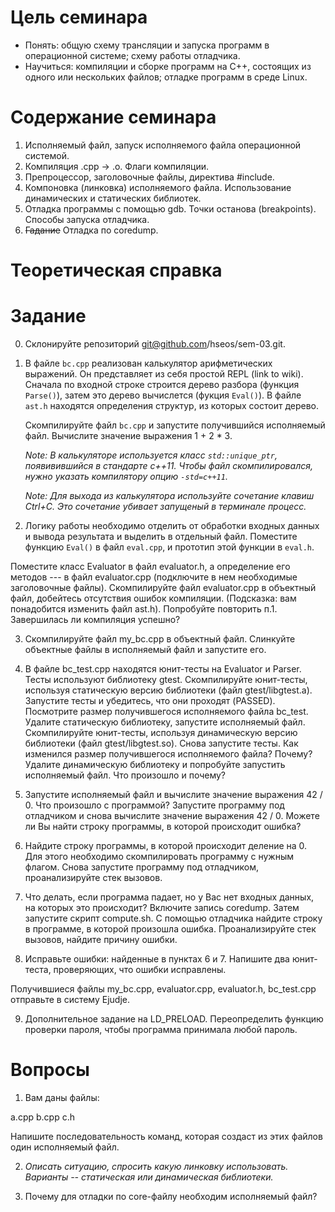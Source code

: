 # Цель семинара
  * Понять: общую схему трансляции и запуска программ в операционной системе; схему работы отладчика.
  * Научиться: компиляции и сборке программ на C++, состоящих из одного или нескольких файлов; отладке программ в среде Linux.

# Содержание семинара
  1. Исполняемый файл, запуск исполняемого файла операционной системой.
  2. Компиляция .cpp -> .o. Флаги компиляции.
  3. Препроцессор, заголовочные файлы, директива #include.
  4. Компоновка (линковка) исполняемого файла. Использование динамических и статических библиотек.
  5. Отладка программы с помощью gdb. Точки останова (breakpoints). Способы запуска отладчика.
  6. ~~Гадание~~ Отладка по coredump.

# Теоретическая справка



# Задание
0. Склонируйте репозиторий git@github.com/hseos/sem-03.git.

1. В файле `bc.cpp` реализован калькулятор арифметических выражений. Он представляет из себя простой REPL (link to wiki).
   Сначала по входной строке строится дерево разбора (функция `Parse()`), затем это дерево вычислется (фукция `Eval()`).
   В файле `ast.h` находятся определения структур, из которых состоит дерево.

   Скомпилируйте файл `bc.cpp` и запустите получившийся исполняемый файл. Вычислите значение выражения 1 + 2 * 3.

   *Note: В калькуляторе используется класс `std::unique_ptr`, появивившийся в стандарте c++11. Чтобы файл скомпилировался,
   нужно указать компилятору опцию `-std=c++11`.*

   *Note: Для выхода из калькулятора используйте сочетание клавиш Ctrl+C. Это сочетание убивает запущеный в терминале процесс.*

2. Логику работы необходимо отделить от обработки входных данных и вывода результата и выделить в отдельный файл.
Поместите функцию `Eval()` в файл `eval.cpp`, и прототип этой функции в `eval.h`.

Поместите класс Evaluator в файл evaluator.h, а определение его методов --- в файл evaluator.cpp (подключите в нем необходимые заголовочные файлы).
Скомпилируйте файл evaluator.cpp в объектный файл, добейтесь отсутствия ошибок компиляции. (Подсказка: вам понадобится изменить файл ast.h).
Попробуйте повторить п.1. Завершилась ли компиляция успешно?

3. Скомпилируйте файл my_bc.cpp в объектный файл. Слинкуйте объектные файлы в исполняемый файл и запустите его.

4. В файле bc_test.cpp находятся юнит-тесты на Evaluator и Parser. Тесты используют библиотеку gtest.
Скомпилируйте юнит-тесты, используя статическую версию библиотеки (файл gtest/libgtest.a). Запустите тесты и убедитесь, что они проходят (PASSED). Посмотрите размер получившегося исполняемого файла bc_test. Удалите статическую библиотеку, запустите исполняемый файл.
Скомпилируйте юнит-тесты, используя динамическую версию библиотеки (файл gtest/libgtest.so). Снова запустите тесты. Как изменился размер получившегося исполняемого файла? Почему? Удалите динамическую библиотеку и попробуйте запустить исполняемый файл. Что произошло и почему?


5. Запустите исполняемый файл и вычислите значение выражения 42 / 0. Что произошло с программой? Запустите программу под отладчиком и снова вычислите значение выражения 42 / 0. Можете ли Вы найти строку программы, в которой происходит ошибка?

6. Найдите строку программы, в которой происходит деление на 0. Для этого необходимо скомпилировать программу с нужным флагом. Снова запустите программу под отладчиком, проанализируйте стек вызовов.

7. Что делать, если программа падает, но у Вас нет входных данных, на которых это происходит?
Включите запись coredump. Затем запустите скрипт compute.sh.
С помощью отладчика найдите строку в программе, в которой произошла ошибка. Проанализируйте стек вызовов, найдите причину ошибки.

8. Исправьте ошибки: найденные в пунктах 6 и 7. Напишите два юнит-теста, проверяющих, что ошибки исправлены.

Получившиеся файлы my_bc.cpp, evaluator.cpp, evaluator.h, bc_test.cpp отправьте в систему Ejudje.

9. Дополнительное задание на LD_PRELOAD. Переопределить функцию проверки пароля, чтобы программа принимала любой пароль.

# Вопросы

1. Вам даны файлы:

a.cpp
b.cpp
c.h

Напишите последовательность команд, которая создаст из этих файлов один исполняемый файл.

2. *Описать ситуацию, спросить какую линковку использовать. Варианты -- статическая или динамическая библиотеки.*

3. Почему для отладки по core-файлу необходим исполняемый файл?
